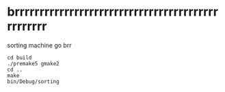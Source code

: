# brrrrrrrrrrrrrrrrrrrrrrrrrrrrrrrrrrrrrrrrrrrrrrrrr

sorting machine go brr

```
cd build
./premake5 gmake2
cd ..
make
bin/Debug/sorting
```